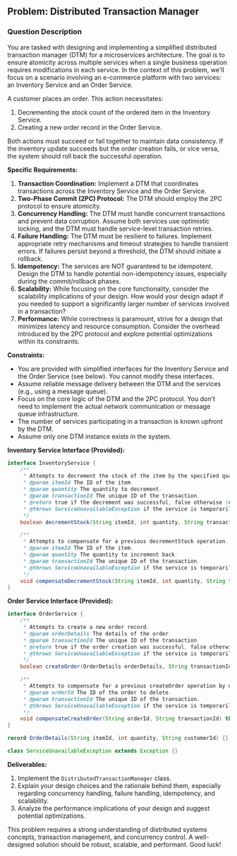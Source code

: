 ## Problem: Distributed Transaction Manager

### Question Description

You are tasked with designing and implementing a simplified distributed transaction manager (DTM) for a microservices architecture. The goal is to ensure atomicity across multiple services when a single business operation requires modifications in each service. In the context of this problem, we'll focus on a scenario involving an e-commerce platform with two services: an Inventory Service and an Order Service.

A customer places an order. This action necessitates:

1.  Decrementing the stock count of the ordered item in the Inventory Service.
2.  Creating a new order record in the Order Service.

Both actions must succeed or fail together to maintain data consistency. If the inventory update succeeds but the order creation fails, or vice versa, the system should roll back the successful operation.

**Specific Requirements:**

1.  **Transaction Coordination:** Implement a DTM that coordinates transactions across the Inventory Service and the Order Service.
2.  **Two-Phase Commit (2PC) Protocol:** The DTM should employ the 2PC protocol to ensure atomicity.
3.  **Concurrency Handling:** The DTM must handle concurrent transactions and prevent data corruption. Assume both services use optimistic locking, and the DTM must handle service-level transaction retries.
4.  **Failure Handling:** The DTM must be resilient to failures. Implement appropriate retry mechanisms and timeout strategies to handle transient errors. If failures persist beyond a threshold, the DTM should initiate a rollback.
5.  **Idempotency:**  The services are NOT guaranteed to be idempotent. Design the DTM to handle potential non-idempotency issues, especially during the commit/rollback phases.
6.  **Scalability:**  While focusing on the core functionality, consider the scalability implications of your design.  How would your design adapt if you needed to support a significantly larger number of services involved in a transaction?
7. **Performance:** While correctness is paramount, strive for a design that minimizes latency and resource consumption. Consider the overhead introduced by the 2PC protocol and explore potential optimizations within its constraints.

**Constraints:**

*   You are provided with simplified interfaces for the Inventory Service and the Order Service (see below). You cannot modify these interfaces.
*   Assume reliable message delivery between the DTM and the services (e.g., using a message queue).
*   Focus on the core logic of the DTM and the 2PC protocol. You don't need to implement the actual network communication or message queue infrastructure.
*   The number of services participating in a transaction is known upfront by the DTM.
*   Assume only one DTM instance exists in the system.

**Inventory Service Interface (Provided):**

```java
interface InventoryService {
    /**
     * Attempts to decrement the stock of the item by the specified quantity.
     * @param itemId The ID of the item.
     * @param quantity The quantity to decrement.
     * @param transactionId The unique ID of the transaction.
     * @return true if the decrement was successful, false otherwise (e.g., due to insufficient stock or optimistic lock failure).
     * @throws ServiceUnavailableException if the service is temporarily unavailable.
     */
    boolean decrementStock(String itemId, int quantity, String transactionId) throws ServiceUnavailableException;

    /**
     * Attempts to compensate for a previous decrementStock operation.
     * @param itemId The ID of the item.
     * @param quantity The quantity to increment back.
     * @param transactionId The unique ID of the transaction.
     * @throws ServiceUnavailableException if the service is temporarily unavailable.
     */
    void compensateDecrementStock(String itemId, int quantity, String transactionId) throws ServiceUnavailableException;
}
```

**Order Service Interface (Provided):**

```java
interface OrderService {
    /**
     * Attempts to create a new order record.
     * @param orderDetails The details of the order.
     * @param transactionId The unique ID of the transaction.
     * @return true if the order creation was successful, false otherwise (e.g., due to optimistic lock failure or data validation failure).
     * @throws ServiceUnavailableException if the service is temporarily unavailable.
     */
    boolean createOrder(OrderDetails orderDetails, String transactionId) throws ServiceUnavailableException;

    /**
     * Attempts to compensate for a previous createOrder operation by deleting the order record.
     * @param orderId The ID of the order to delete.
     * @param transactionId The unique ID of the transaction.
     * @throws ServiceUnavailableException if the service is temporarily unavailable.
     */
    void compensateCreateOrder(String orderId, String transactionId) throws ServiceUnavailableException;
}

record OrderDetails(String itemId, int quantity, String customerId) {}

class ServiceUnavailableException extends Exception {}
```

**Deliverables:**

1.  Implement the `DistributedTransactionManager` class.
2.  Explain your design choices and the rationale behind them, especially regarding concurrency handling, failure handling, idempotency, and scalability.
3.  Analyze the performance implications of your design and suggest potential optimizations.

This problem requires a strong understanding of distributed systems concepts, transaction management, and concurrency control. A well-designed solution should be robust, scalable, and performant. Good luck!
